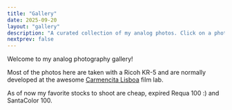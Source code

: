 ```yaml
---
title: "Gallery"
date: 2025-09-20
layout: "gallery"
description: "A curated collection of my analog photos. Click on a photo to zoom in. Filter photos by tags to explore different themes."
nextprev: false
---
```


Welcome to my analog photography gallery!

Most of the photos here are taken with a Ricoh KR-5 and are normally developed at the awesome [Carmencita Lisboa](https://carmencitafilmlab.com/lisboa/) film lab.

As of now my favorite stocks to shoot are cheap, expired Requa 100 :) and SantaColor 100.

